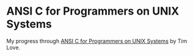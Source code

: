 ANSI C for Programmers on UNIX Systems
======================================

My progress through [ANSI C for Programmers on UNIX Systems](http://www-h.eng.cam.ac.uk/help/tpl/languages/C/teaching_C/) by Tim Love.
